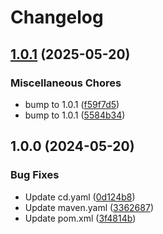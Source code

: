 # Changelog

## [1.0.1](https://github.com/dvsa/vol-app-security-lib/compare/v1.0.0...v1.0.1) (2025-05-20)


### Miscellaneous Chores

* bump to 1.0.1 ([f59f7d5](https://github.com/dvsa/vol-app-security-lib/commit/f59f7d5633b558617bfb7d384c7fa7ae8c920329))
* bump to 1.0.1 ([5584b34](https://github.com/dvsa/vol-app-security-lib/commit/5584b341236eb5133f73a3286c6177de60df11de))

## 1.0.0 (2024-05-20)


### Bug Fixes

* Update cd.yaml ([0d124b8](https://github.com/dvsa/vol-app-security-lib/commit/0d124b8039a18a4dc88813920e1e2c7c5e6e9338))
* Update maven.yaml ([3362687](https://github.com/dvsa/vol-app-security-lib/commit/3362687b5c9e1802683f5c0c077b6fd49587734e))
* Update pom.xml ([3f4814b](https://github.com/dvsa/vol-app-security-lib/commit/3f4814b23114e21adcca5913f3fc6bd37ab9c3ed))
